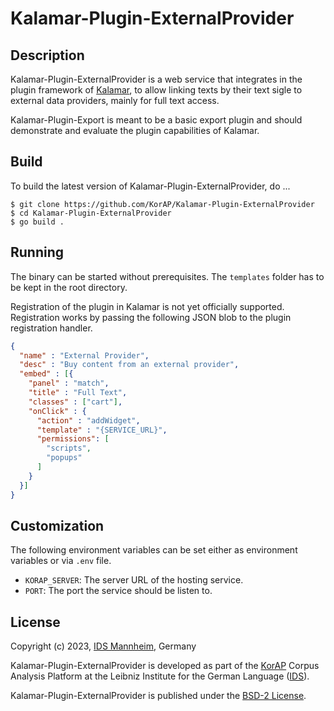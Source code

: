 # Kalamar-Plugin-ExternalProvider

## Description

Kalamar-Plugin-ExternalProvider is a web service that integrates in the plugin framework of
[Kalamar](https://github.com/KorAP/Kalamar), to allow linking texts by their text sigle
to external data providers, mainly for full text access.

Kalamar-Plugin-Export is meant to be a basic export plugin and should
demonstrate and evaluate the plugin capabilities of Kalamar.

## Build

To build the latest version of Kalamar-Plugin-ExternalProvider, do ...

```shell
$ git clone https://github.com/KorAP/Kalamar-Plugin-ExternalProvider
$ cd Kalamar-Plugin-ExternalProvider
$ go build .
```

## Running

The binary can be started without prerequisites. The `templates` folder has to be kept in the root directory.

Registration of the plugin in Kalamar is not yet officially supported.
Registration works by passing the following JSON blob
to the plugin registration handler.

```json
{
  "name" : "External Provider",
  "desc" : "Buy content from an external provider",
  "embed" : [{
    "panel" : "match",
    "title" : "Full Text",
    "classes" : ["cart"],
    "onClick" : {
      "action" : "addWidget",
      "template" : "{SERVICE_URL}",
      "permissions": [
        "scripts",
        "popups" 
      ]
    }
  }]
}
```

## Customization

The following environment variables can be set either as environment variables
or via `.env` file.

- `KORAP_SERVER`: The server URL of the hosting service.
- `PORT`: The port the service should be listen to.

## License

Copyright (c) 2023, [IDS Mannheim](https://www.ids-mannheim.de/), Germany

Kalamar-Plugin-ExternalProvider is developed as part of the
[KorAP](https://korap.ids-mannheim.de/) Corpus Analysis Platform
at the Leibniz Institute for the German Language
([IDS](https://www.ids-mannheim.de/)).

Kalamar-Plugin-ExternalProvider is published under the
[BSD-2 License](https://raw.githubusercontent.com/KorAP/Kalamar-Plugin-Export/master/LICENSE).
